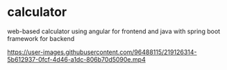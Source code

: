 # calculator
web-based calculator using angular for frontend and java with spring boot framework for backend




https://user-images.githubusercontent.com/96488115/219126314-5b612937-0fcf-4d46-a1dc-806b70d5090e.mp4


